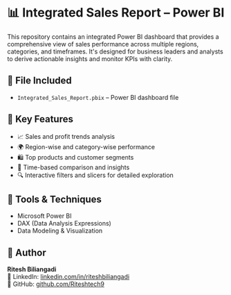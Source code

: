 # 📊 Integrated Sales Report – Power BI

This repository contains an integrated Power BI dashboard that provides a comprehensive view of sales performance across multiple regions, categories, and timeframes. It's designed for business leaders and analysts to derive actionable insights and monitor KPIs with clarity.

## 📁 File Included
- `Integrated_Sales_Report.pbix` – Power BI dashboard file

## 📌 Key Features
- 📈 Sales and profit trends analysis
- 🌍 Region-wise and category-wise performance
- 🛍️ Top products and customer segments
- 📆 Time-based comparison and insights
- 🔍 Interactive filters and slicers for detailed exploration

## 🧰 Tools & Techniques
- Microsoft Power BI
- DAX (Data Analysis Expressions)
- Data Modeling & Visualization

## 👤 Author
**Ritesh Biliangadi**  
🔗 LinkedIn: [linkedin.com/in/riteshbiliangadi](https://www.linkedin.com/in/riteshbiliangadi)  
🔗 GitHub: [github.com/Riteshtech9](https://github.com/Riteshtech9)

